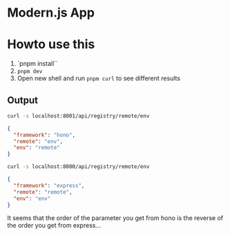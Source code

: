 # Modern.js App

# Howto use this
1. `pnpm install``
2. `pnpm dev`
3. Open new shell and run `pnpm curl` to see different results

## Output

```bash
curl -s localhost:8001/api/registry/remote/env
```

```json
{
  "framework": "hono",
  "remote": "env",
  "env": "remote"
}
```

```bash
curl -s localhost:8000/api/registry/remote/env
```

```json
{
  "framework": "express",
  "remote": "remote",
  "env": "env"
}
```

It seems that the order of the parameter you get from hono is the reverse of the order you get from express...
